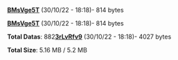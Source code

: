 [**BMsVge5T**](/data/BMsVge5T.txt) (30/10/22 - 18:18)- 814 bytes

[**BMsVge5T**](/data/BMsVge5T.txt) (30/10/22 - 18:18)- 814 bytes

**Total Datas**: 882[**3rLvRfv9**](/data/3rLvRfv9.txt) (30/10/22 - 18:18)- 4027 bytes



**Total Size**: 5.16 MB / 5.2 MB